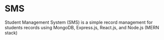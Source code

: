 # SMS
Student Management System (SMS) is a simple record management for students records using  MongoDB, Express.js, React.js, and Node.js (MERN stack)
